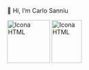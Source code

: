 👋 Hi, I’m Carlo Sanniu

<img src="https://images.vexels.com/media/users/3/166383/isolated/preview/6024bc5746d7436c727825dc4fc23c22-html-programming-language-icon-by-vexels.png" width="100px" height="100px" alt="Icona HTML">
<img src="https://th.bing.com/th/id/R.b7c2e508920a1168b94dea8675fa311d?rik=OrKWiP1KjSmTXg&riu=http%3a%2f%2fblog.brakoniecki.pl%2fwp-content%2fuploads%2f2015%2f02%2fcss-logo.png&ehk=fTRhrOcV1pmRkABaHeXyXpLjC4%2bNfbXaiYPz16Ageoc%3d&risl=&pid=ImgRaw&r=0" width="70px" height="100px" alt="Icona HTML">


<!---
Carlo-Sanniu/Carlo-Sanniu is a ✨ special ✨ repository because its `README.md` (this file) appears on your GitHub profile.
You can click the Preview link to take a look at your changes.
--->
